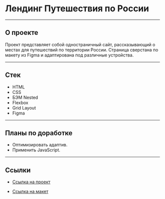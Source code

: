 # Лендинг Путешествия по России

---

## О проекте

Проект представляет собой одностраничный сайт, рассказывающий о местах для путешествий по территории России. Страница сверстана по макету из Figma и адаптирована под различные устройства.

---

## Стек

* HTML
* CSS
* БЭМ Nested
* Flexbox
* Grid Layout
* Figma

---

## Планы по доработке

* Оптимизировать адаптив.
* Применить JavaScript.

----

## Ссылки

* [Ссылка на проект](https://github.com/DmitriyImamov/russian-travel.git)

* [Ссылка на макет](https://clck.ru/dXaPL)
